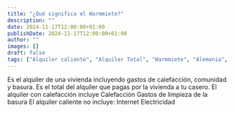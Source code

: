 ```yaml
---
title: "¿Qué significa el Warmmiete?"
description: ""
date: 2024-11-17T12:00:00+01:00
publishDate: 2024-11-17T12:00:00+01:00
author: ""
images: []
draft: false
tags: ["Alquiler caliente", "Alquiler Total", "Warmmiete", "Alemania", "Germany", "Derechos de los inquilinos"]
---
```

Es el alquiler de una vivienda incluyendo gastos de calefacción, comunidad y basura. Es el total del alquiler que pagas por la vivienda a tu casero.
El alquiler con calefacción incluye
Calefacción
Gastos de limpieza de la basura
El alquiler caliente no incluye:
Internet
Electricidad
